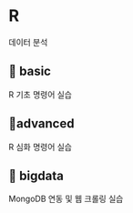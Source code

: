 # R
데이터 분석

## :pushpin: basic

R 기초 명령어 실습

## :pushpin:advanced

R 심화 명령어 실습

## :pushpin: bigdata​

MongoDB 연동 및 웹 크롤링 실습

